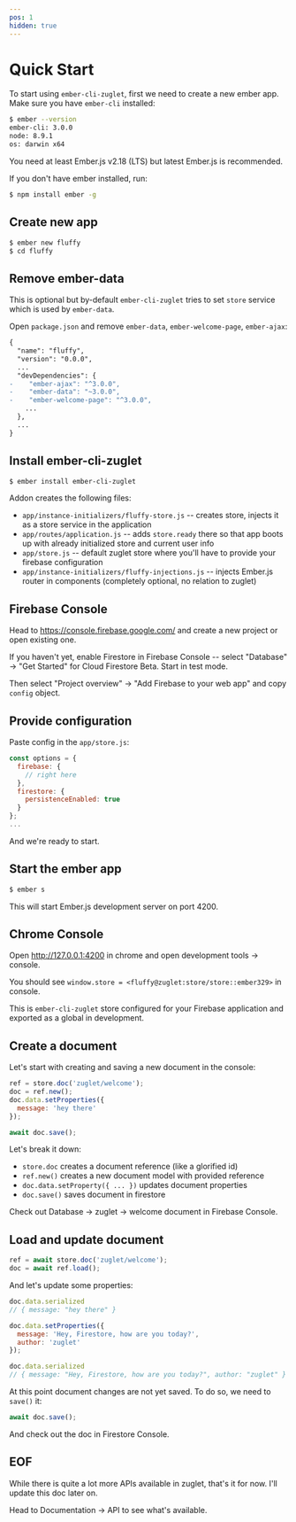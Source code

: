 ```yaml
---
pos: 1
hidden: true
---
```


# Quick Start

To start using `ember-cli-zuglet`, first we need to create a new ember app. Make sure you have `ember-cli` installed:

``` bash
$ ember --version
ember-cli: 3.0.0
node: 8.9.1
os: darwin x64
```

You need at least Ember.js v2.18 (LTS) but latest Ember.js is recommended.

If you don't have ember installed, run:

``` bash
$ npm install ember -g
```

## Create new app

``` bash
$ ember new fluffy
$ cd fluffy
```

## Remove ember-data

This is optional but by-default `ember-cli-zuglet` tries to set `store` service which is used by `ember-data`.

Open `package.json` and remove `ember-data`, `ember-welcome-page`, `ember-ajax`:

``` diff
{
  "name": "fluffy",
  "version": "0.0.0",
  ...
  "devDependencies": {
-    "ember-ajax": "^3.0.0",
-    "ember-data": "~3.0.0",
-    "ember-welcome-page": "^3.0.0",
    ...
  },
  ...
}
```

## Install ember-cli-zuglet

``` bash
$ ember install ember-cli-zuglet
```

Addon creates the following files:

* `app/instance-initializers/fluffy-store.js` -- creates store, injects it as a store service in the application
* `app/routes/application.js` -- adds `store.ready` there so that app boots up with already initialized store and current user info
* `app/store.js` -- default zuglet store where you'll have to provide your firebase configuration
* `app/instance-initializers/fluffy-injections.js` -- injects Ember.js router in components (completely optional, no relation to zuglet)

## Firebase Console

Head to https://console.firebase.google.com/ and create a new project or open existing one.

If you haven't yet, enable Firestore in Firebase Console -- select "Database" → "Get Started" for Cloud Firestore Beta. Start in test mode.

Then select "Project overview" → "Add Firebase to your web app" and copy `config` object.

## Provide configuration

Paste config in the `app/store.js`:

``` javascript
const options = {
  firebase: {
    // right here
  },
  firestore: {
    persistenceEnabled: true
  }
};
...
```

And we're ready to start.

## Start the ember app

``` bash
$ ember s
```

This will start Ember.js development server on port 4200.

## Chrome Console

Open http://127.0.0.1:4200 in chrome and open development tools → console.

You should see `window.store = <fluffy@zuglet:store/store::ember329>` in console.

This is `ember-cli-zuglet` store configured for your Firebase application and exported as a global in development.

## Create a document

Let's start with creating and saving a new document in the console:

``` javascript
ref = store.doc('zuglet/welcome');
doc = ref.new();
doc.data.setProperties({
  message: 'hey there'
});

await doc.save();
```

Let's break it down:

* `store.doc` creates a document reference (like a glorified id)
* `ref.new()` creates a new document model with provided reference
* `doc.data.setProperty({ ... })` updates document properties
* `doc.save()` saves document in firestore

Check out Database → zuglet → welcome document in Firebase Console.

## Load and update document

``` javascript
ref = await store.doc('zuglet/welcome');
doc = await ref.load();
```

And let's update some properties:

``` javascript
doc.data.serialized
// { message: "hey there" }

doc.data.setProperties({
  message: 'Hey, Firestore, how are you today?',
  author: 'zuglet'
});

doc.data.serialized
// { message: "Hey, Firestore, how are you today?", author: "zuglet" }
```

At this point document changes are not yet saved. To do so, we need to `save()` it:

``` javascript
await doc.save();
```

And check out the doc in Firestore Console.

## EOF

While there is quite a lot more APIs available in zuglet, that's it for now. I'll update this doc later on.

Head to Documentation → API to see what's available.
